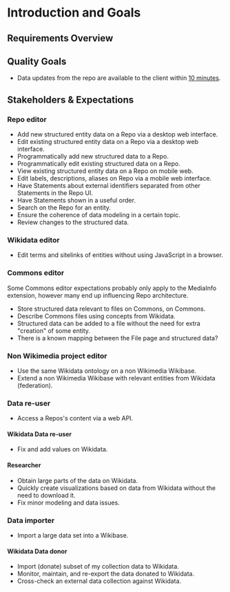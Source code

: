 # Introduction and Goals

## Requirements Overview

## Quality Goals

- Data updates from the repo are available to the client within [10 minutes](https://gerrit.wikimedia.org/r/plugins/gitiles/operations/puppet/+/e3423c8627067a8de8352b9b7f3c59870d9b47c5/modules/icinga/manifests/monitor/wikidata.pp#10).

## Stakeholders & Expectations

### Repo editor

- Add new structured entity data on a Repo via a desktop web interface.
- Edit existing structured entity data on a Repo via a desktop web interface.
- Programmatically add new structured data to a Repo.
- Programmatically edit existing structured data on a Repo.
- View existing structured entity data on a Repo on mobile web.
- Edit labels, descriptions, aliases on Repo via a mobile web interface.
- Have Statements about external identifiers separated from other Statements in the Repo UI.
- Have Statements shown in a useful order.
- Search on the Repo for an entity.
- Ensure the coherence of data modeling in a certain topic.
- Review changes to the structured data.

### Wikidata editor

- Edit terms and sitelinks of entities without using JavaScript in a browser.

### Commons editor

Some Commons editor expectations probably only apply to the MediaInfo extension, however many end up influencing Repo architecture.

- Store structured data relevant to files on Commons, on Commons.
- Describe Commons files using concepts from Wikidata.
- Structured data can be added to a file without the need for extra "creation" of some entity.
- There is a known mapping between the File page and structured data?

### Non Wikimedia project editor

- Use the same Wikidata ontology on a non Wikimedia Wikibase.
- Extend a non Wikimedia Wikibase with relevant entities from Wikidata (federation).

### Data re-user

- Access a Repos's content via a web API.

#### Wikidata Data re-user

- Fix and add values on Wikidata.

#### Researcher

- Obtain large parts of the data on Wikidata.
- Quickly create visualizations based on data from Wikidata without the need to download it.
- Fix minor modeling and data issues.

### Data importer

- Import a large data set into a Wikibase.

#### Wikidata Data donor

- Import (donate) subset of my collection data to Wikidata.
- Monitor, maintain, and re-export the data donated to Wikidata.
- Cross-check an external data collection against Wikidata.
